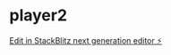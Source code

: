 # player2

[Edit in StackBlitz next generation editor ⚡️](https://stackblitz.com/~/github.com/DaVinchik2/player2)